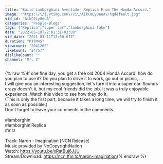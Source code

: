 ```yaml
---
title: "Build Lamborghini Aventador Replica From The Honda Accord."
image: "https:\/\/i.ytimg.com\/vi\/AikC0LyOeuA\/hqdefault.jpg"
vid_id: "AikC0LyOeuA"
categories: "People-Blogs"
tags: ["Replica","super car","lamborghini fake"]
date: "2022-05-10T22:01:31+03:00"
vid_date: "2021-03-11T12:00:07Z"
duration: "PT7M4S"
viewcount: "2041265"
likeCount: "24757"
dislikeCount: ""
channel: "Mr. Z"
---
```

{% raw %}If one fine day, you get a free old 2004 Honda Accord, how do you plan to use it? Do you plan to drive it to work, go out or picnic, ...<br />I will give you an interesting suggestion, let's turn it into a super car. Sounds crazy doesn't it, but my cool friends did the job. It was a truly enjoyable experience. Watch this video to see how they do it.<br />(This is only the first part, because it takes a long time, we will try to finish it as soon as possible.)<br />Don't forget to leave your comments in the comments.<br /><br />#lamborghini<br />#lamborghiniReplica<br />#mrz<br /><br />Track: Naron - Imagination [NCN Release]<br />Music provided by NoCopyrightNation<br />Watch: <a rel="nofollow" target="blank" href="https://youtu.be/xRatBuj6JJU​">https://youtu.be/xRatBuj6JJU​</a><br />Stream/Download: <a rel="nofollow" target="blank" href="https://ncn.ffm.to/naron-imagination">https://ncn.ffm.to/naron-imagination</a>{% endraw %}
